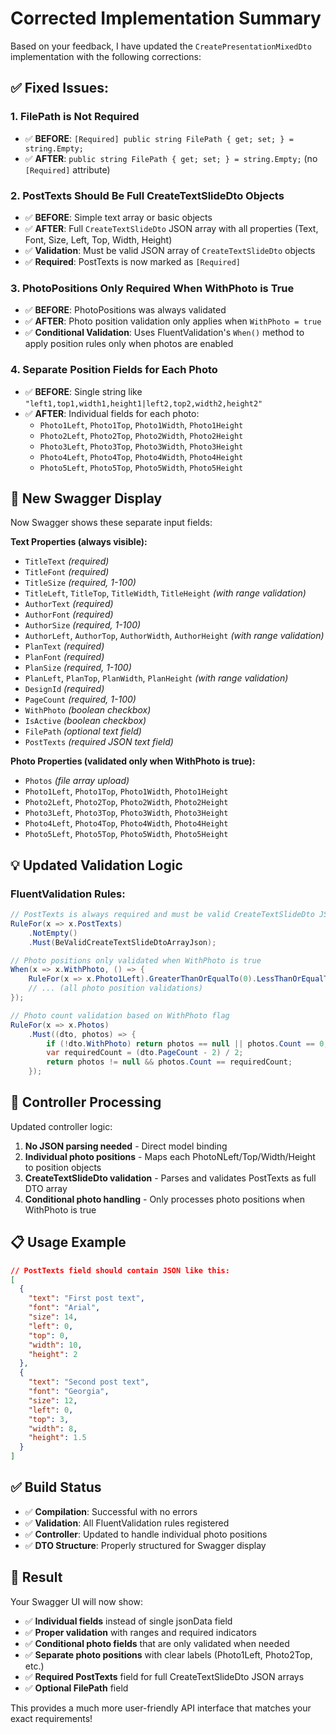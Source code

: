 # Corrected Implementation Summary

Based on your feedback, I have updated the `CreatePresentationMixedDto` implementation with the following corrections:

## ✅ **Fixed Issues:**

### 1. **FilePath is Not Required**
- ✅ **BEFORE**: `[Required] public string FilePath { get; set; } = string.Empty;`
- ✅ **AFTER**: `public string FilePath { get; set; } = string.Empty;` (no `[Required]` attribute)

### 2. **PostTexts Should Be Full CreateTextSlideDto Objects**
- ✅ **BEFORE**: Simple text array or basic objects
- ✅ **AFTER**: Full `CreateTextSlideDto` JSON array with all properties (Text, Font, Size, Left, Top, Width, Height)
- ✅ **Validation**: Must be valid JSON array of `CreateTextSlideDto` objects
- ✅ **Required**: PostTexts is now marked as `[Required]`

### 3. **PhotoPositions Only Required When WithPhoto is True**
- ✅ **BEFORE**: PhotoPositions was always validated
- ✅ **AFTER**: Photo position validation only applies when `WithPhoto = true`
- ✅ **Conditional Validation**: Uses FluentValidation's `When()` method to apply position rules only when photos are enabled

### 4. **Separate Position Fields for Each Photo**
- ✅ **BEFORE**: Single string like `"left1,top1,width1,height1|left2,top2,width2,height2"`
- ✅ **AFTER**: Individual fields for each photo:
  - `Photo1Left`, `Photo1Top`, `Photo1Width`, `Photo1Height`
  - `Photo2Left`, `Photo2Top`, `Photo2Width`, `Photo2Height`
  - `Photo3Left`, `Photo3Top`, `Photo3Width`, `Photo3Height`
  - `Photo4Left`, `Photo4Top`, `Photo4Width`, `Photo4Height`
  - `Photo5Left`, `Photo5Top`, `Photo5Width`, `Photo5Height`

## 🎯 **New Swagger Display**

Now Swagger shows these separate input fields:

**Text Properties (always visible):**
- `TitleText` *(required)*
- `TitleFont` *(required)*
- `TitleSize` *(required, 1-100)*
- `TitleLeft`, `TitleTop`, `TitleWidth`, `TitleHeight` *(with range validation)*
- `AuthorText` *(required)*
- `AuthorFont` *(required)*
- `AuthorSize` *(required, 1-100)*
- `AuthorLeft`, `AuthorTop`, `AuthorWidth`, `AuthorHeight` *(with range validation)*
- `PlanText` *(required)*
- `PlanFont` *(required)*
- `PlanSize` *(required, 1-100)*
- `PlanLeft`, `PlanTop`, `PlanWidth`, `PlanHeight` *(with range validation)*
- `DesignId` *(required)*
- `PageCount` *(required, 1-100)*
- `WithPhoto` *(boolean checkbox)*
- `IsActive` *(boolean checkbox)*
- `FilePath` *(optional text field)*
- `PostTexts` *(required JSON text field)*

**Photo Properties (validated only when WithPhoto is true):**
- `Photos` *(file array upload)*
- `Photo1Left`, `Photo1Top`, `Photo1Width`, `Photo1Height`
- `Photo2Left`, `Photo2Top`, `Photo2Width`, `Photo2Height`
- `Photo3Left`, `Photo3Top`, `Photo3Width`, `Photo3Height`
- `Photo4Left`, `Photo4Top`, `Photo4Width`, `Photo4Height`
- `Photo5Left`, `Photo5Top`, `Photo5Width`, `Photo5Height`

## 💡 **Updated Validation Logic**

### FluentValidation Rules:
```csharp
// PostTexts is always required and must be valid CreateTextSlideDto JSON
RuleFor(x => x.PostTexts)
    .NotEmpty()
    .Must(BeValidCreateTextSlideDtoArrayJson);

// Photo positions only validated when WithPhoto is true
When(x => x.WithPhoto, () => {
    RuleFor(x => x.Photo1Left).GreaterThanOrEqualTo(0).LessThanOrEqualTo(33.867);
    // ... (all photo position validations)
});

// Photo count validation based on WithPhoto flag
RuleFor(x => x.Photos)
    .Must((dto, photos) => {
        if (!dto.WithPhoto) return photos == null || photos.Count == 0;
        var requiredCount = (dto.PageCount - 2) / 2;
        return photos != null && photos.Count == requiredCount;
    });
```

## 🔄 **Controller Processing**

Updated controller logic:
1. **No JSON parsing needed** - Direct model binding
2. **Individual photo positions** - Maps each PhotoNLeft/Top/Width/Height to position objects
3. **CreateTextSlideDto validation** - Parses and validates PostTexts as full DTO array
4. **Conditional photo handling** - Only processes photo positions when WithPhoto is true

## 📋 **Usage Example**

```json
// PostTexts field should contain JSON like this:
[
  {
    "text": "First post text",
    "font": "Arial",
    "size": 14,
    "left": 0,
    "top": 0,
    "width": 10,
    "height": 2
  },
  {
    "text": "Second post text", 
    "font": "Georgia",
    "size": 12,
    "left": 0,
    "top": 3,
    "width": 8,
    "height": 1.5
  }
]
```

## ✅ **Build Status**
- ✅ **Compilation**: Successful with no errors
- ✅ **Validation**: All FluentValidation rules registered
- ✅ **Controller**: Updated to handle individual photo positions
- ✅ **DTO Structure**: Properly structured for Swagger display

## 🎉 **Result**
Your Swagger UI will now show:
- ✅ **Individual fields** instead of single jsonData field
- ✅ **Proper validation** with ranges and required indicators  
- ✅ **Conditional photo fields** that are only validated when needed
- ✅ **Separate photo positions** with clear labels (Photo1Left, Photo2Top, etc.)
- ✅ **Required PostTexts** field for full CreateTextSlideDto JSON arrays
- ✅ **Optional FilePath** field

This provides a much more user-friendly API interface that matches your exact requirements!